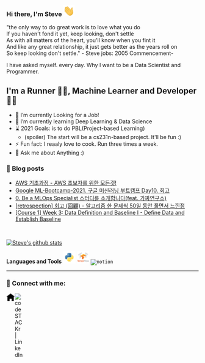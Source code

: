 ### Hi there, I'm Steve <img src="https://github.com/Steve-YJ/Steve-yj/blob/main/wave.gif" width="30px">
"the only way to do great work is to love what you do<br>
If you haven't fond it yet, keep looking, don't settle<br>
As with all matters of the heart, you'll know when you fint it<br>
And like any great relationship, it just gets better as the years roll on<br>
So keep looking don't settle." - Steve jobs: 2005 Commencement- <br>

I have asked myself. every day. Why I want to be a Data Scientist and Programmer. 
<br>

## I'm a Runner 🏃🏻, Machine Learner and Developer 👨‍💻
- 🔭  I’m currently Looking for a Job!
- 🌱  I’m currently learning Deep Learning & Data Science
- ⌛️  2021 Goals: is to do PBL(Project-based Learning)
  - (spoiler) The start will be a cs231n-based project. It'll be fun :)
- ⚡  Fun fact: I reaaly love to cook. Run three times a week.
- 💬  Ask me about Anything :)

### 📗 Blog posts
<!-- BLOG-POST-LIST:START -->
- [AWS 기초과정 - AWS 초보자를 위한 모든것!](https://deepinsight.tistory.com/188)
- [Google ML-Bootcamp-2021. 구글 머신러닝 부트캠프 Day10. 회고](https://deepinsight.tistory.com/186)
- [0. Be a MLOps Specialist 스터디를 소개합니다(feat. 가짜연구소)](https://deepinsight.tistory.com/185)
- [[retrospection] 회고 (回顧) - 알고리즘 한 문제씩 50일 동안 풀면서 느낀점](https://deepinsight.tistory.com/184)
- [[Course 1] Week 3: Data Definition and Baseline I - Define Data and Establish Baseline](https://deepinsight.tistory.com/182)
<!-- BLOG-POST-LIST:END -->
<br>

[![Steve's github stats](https://github-readme-stats.vercel.app/api?username=steve-yj&show_icons=true&theme=dark)](https://github.com/steve-yj/github-readme-stats)<br>

**Languages and Tools** 
<code><img alt="Python" src="https://raw.githubusercontent.com/github/explore/80688e429a7d4ef2fca1e82350fe8e3517d3494d/topics/python/python.png" width="32"></code>
<code><img alt="tensorflow" src="https://raw.githubusercontent.com/github/explore/80688e429a7d4ef2fca1e82350fe8e3517d3494d/topics/tensorflow/tensorflow.png" width="32"></code>
<code><img alt="notion" height="20" src="http://logovectordl.com/wp-content/uploads/2019/11/notion-labs-inc-logo-vector.png"></code>

---
### 📩 Connect with me:

[<img align="left" alt="deepinsight.tisroty.com" width="22px" src="https://github.com/iconic/open-iconic/blob/master/svg/home.svg" />][website]
[<img align="left" alt="codeSTACKr | LinkedIn" width="22px" src="https://cdn.jsdelivr.net/npm/simple-icons@v3/icons/linkedin.svg" />][linkedin]


[profile]: https://www.notion.so/youngjoenlee/Steve-Lee-s-Portfolio-1425acd960b541c8a48adf8bb712c67e
[website]: https://deepinsight.tistory.com/
[linkedin]: https://www.linkedin.com/in/youngjeon-lee-50b033196/
[codewars]: https://www.codewars.com/users/Steve-Lee/stats
